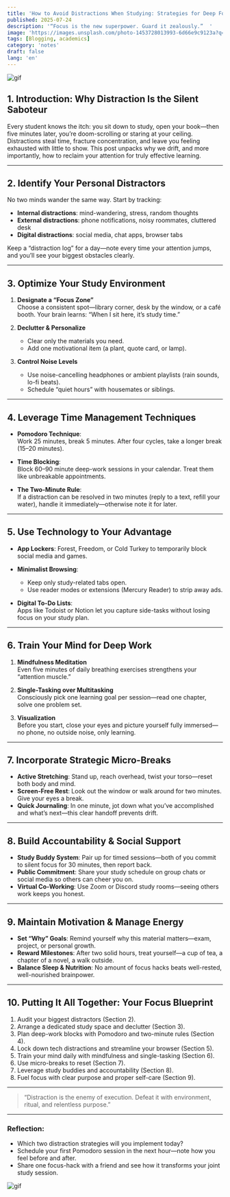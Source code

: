 ```yaml
---
title: 'How to Avoid Distractions When Studying: Strategies for Deep Focus'
published: 2025-07-24
description: '“Focus is the new superpower. Guard it zealously.”  '
image: 'https://images.unsplash.com/photo-1453728013993-6d66e9c9123a?q=80&w=1470&auto=format&fit=crop&ixlib=rb-4.1.0&ixid=M3wxMjA3fDB8MHxwaG90by1wYWdlfHx8fGVufDB8fHx8fA%3D%3D'
tags: [Blogging, academics]
category: 'notes'
draft: false 
lang: 'en'
---
```


![gif](https://media.tenor.com/cWCugJCIlWoAAAAM/anime.gif)

## 1. Introduction: Why Distraction Is the Silent Saboteur

Every student knows the itch: you sit down to study, open your book—then five minutes later, you’re doom-scrolling or staring at your ceiling. Distractions steal time, fracture concentration, and leave you feeling exhausted with little to show. This post unpacks why we drift, and more importantly, how to reclaim your attention for truly effective learning.

---

## 2. Identify Your Personal Distractors

No two minds wander the same way. Start by tracking:

- **Internal distractions**: mind-wandering, stress, random thoughts  
- **External distractions**: phone notifications, noisy roommates, cluttered desk  
- **Digital distractions**: social media, chat apps, browser tabs  

Keep a “distraction log” for a day—note every time your attention jumps, and you’ll see your biggest obstacles clearly.

---

## 3. Optimize Your Study Environment

1. **Designate a “Focus Zone”**  
   Choose a consistent spot—library corner, desk by the window, or a café booth. Your brain learns: “When I sit here, it’s study time.”

2. **Declutter & Personalize**  
   - Clear only the materials you need.  
   - Add one motivational item (a plant, quote card, or lamp).

3. **Control Noise Levels**  
   - Use noise-cancelling headphones or ambient playlists (rain sounds, lo-fi beats).  
   - Schedule “quiet hours” with housemates or siblings.

---

## 4. Leverage Time Management Techniques

- **Pomodoro Technique**:  
  Work 25 minutes, break 5 minutes. After four cycles, take a longer break (15–20 minutes).

- **Time Blocking**:  
  Block 60–90 minute deep-work sessions in your calendar. Treat them like unbreakable appointments.

- **The Two-Minute Rule**:  
  If a distraction can be resolved in two minutes (reply to a text, refill your water), handle it immediately—otherwise note it for later.

---

## 5. Use Technology to Your Advantage

- **App Lockers**: Forest, Freedom, or Cold Turkey to temporarily block social media and games.  
- **Minimalist Browsing**:  
  - Keep only study-related tabs open.  
  - Use reader modes or extensions (Mercury Reader) to strip away ads.

- **Digital To-Do Lists**:  
  Apps like Todoist or Notion let you capture side-tasks without losing focus on your study plan.

---

## 6. Train Your Mind for Deep Work

1. **Mindfulness Meditation**  
   Even five minutes of daily breathing exercises strengthens your “attention muscle.”

2. **Single-Tasking over Multitasking**  
   Consciously pick one learning goal per session—read one chapter, solve one problem set.

3. **Visualization**  
   Before you start, close your eyes and picture yourself fully immersed—no phone, no outside noise, only learning.

---

## 7. Incorporate Strategic Micro-Breaks

- **Active Stretching**: Stand up, reach overhead, twist your torso—reset both body and mind.  
- **Screen-Free Rest**: Look out the window or walk around for two minutes. Give your eyes a break.  
- **Quick Journaling**: In one minute, jot down what you’ve accomplished and what’s next—this clear handoff prevents drift.

---

## 8. Build Accountability & Social Support

- **Study Buddy System**: Pair up for timed sessions—both of you commit to silent focus for 30 minutes, then report back.  
- **Public Commitment**: Share your study schedule on group chats or social media so others can cheer you on.  
- **Virtual Co-Working**: Use Zoom or Discord study rooms—seeing others work keeps you honest.

---

## 9. Maintain Motivation & Manage Energy

- **Set “Why” Goals**: Remind yourself why this material matters—exam, project, or personal growth.  
- **Reward Milestones**: After two solid hours, treat yourself—a cup of tea, a chapter of a novel, a walk outside.  
- **Balance Sleep & Nutrition**: No amount of focus hacks beats well-rested, well-nourished brainpower.

---

## 10. Putting It All Together: Your Focus Blueprint

1. Audit your biggest distractors (Section 2).  
2. Arrange a dedicated study space and declutter (Section 3).  
3. Plan deep-work blocks with Pomodoro and two-minute rules (Section 4).  
4. Lock down tech distractions and streamline your browser (Section 5).  
5. Train your mind daily with mindfulness and single-tasking (Section 6).  
6. Use micro-breaks to reset (Section 7).  
7. Leverage study buddies and accountability (Section 8).  
8. Fuel focus with clear purpose and proper self-care (Section 9).  

---

> “Distraction is the enemy of execution. Defeat it with environment, ritual, and relentless purpose.”

---

### Reflection:

- Which two distraction strategies will you implement today?  
- Schedule your first Pomodoro session in the next hour—note how you feel before and after.  
- Share one focus-hack with a friend and see how it transforms your joint study session.  

![gif](https://media.tenor.com/ZfUkNk2N9CMAAAAM/time-hourglass.gif)
